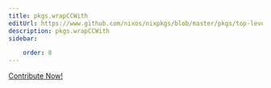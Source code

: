 ```yaml
---
title: pkgs.wrapCCWith
editUrl: https://www.github.com/nixos/nixpkgs/blob/master/pkgs/top-level/all-packages.nix#L17597C5
description: pkgs.wrapCCWith
sidebar:

    order: 8
---
```


<a href="https://www.github.com/nixos/nixpkgs/blob/master/pkgs/top-level/all-packages.nix#L17597C5">Contribute Now!</a>



